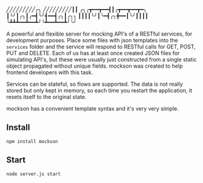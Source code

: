 ╱╱╱╱╱╱╱╱╱╭╮
╱╱╱╱╱╱╱╱╱┃┃
╭╮╭┳━━┳━━┫┃╭┳━━┳━━┳━╮
┃╰╯┃╭╮┃╭━┫╰╯┫━━┫╭╮┃╭╮╮
┃┃┃┃╰╯┃╰━┫╭╮╋━━┃╰╯┃┃┃┃
╰┻┻┻━━┻━━┻╯╰┻━━┻━━┻╯╰╯

A powerful and flexible server for mocking API's of a RESTful services, for development purposes. 
Place some files with json templates into the `services` folder and the service will respond to RESTful calls for GET, POST, PUT and DELETE.
Each of us has at least once created JSON files for simulating API's, but these were usually just constructed from a single static object propagated without unique fields. 
mockson was created to help frontend developers with this task.

Services can be stateful, so flows are supported. 
The data is not really stored but only kept in memory, so each time you restart the application, it resets itself to the original state.

mockson has a convenient template syntax and it's very very simple.

Install
-------

    npm install mockson


Start
-------

    node server.js start
